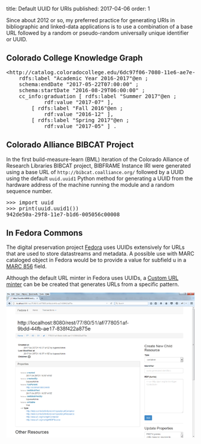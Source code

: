 title: Default UUID for URIs
published: 2017-04-06
order: 1

Since about 2012 or so, my preferred practice for generating URIs
in bibliographic and linked-data applications is to use a combination 
of a base URL followed by a random or pseudo-random universally unique 
identifier or UUID.

## Colorado College Knowledge Graph

<pre>
&lt;http://catalog.coloradocollege.edu/6dc97f06-7080-11e6-ae7e-005056c00008&gt; a schema:EducationalEvent ;
    rdfs:label "Academic Year 2016-2017"@en ;
    schema:endDate "2017-05-22T07:00:00" ;
    schema:startDate "2016-08-29T06:00:00" ;
    cc_info:graduation [ rdfs:label "Summer 2017"@en ;
            rdf:value "2017-07" ],
        [ rdfs:label "Fall 2016"@en ;
            rdf:value "2016-12" ],
        [ rdfs:label "Spring 2017"@en ;
            rdf:value "2017-05" ] .
</pre>

## Colorado Alliance BIBCAT Project
In the first build-measure-learn (BML) iteration of the Colorado Alliance of 
Research Libraries BIBCAT project, BIBFRAME Instance IRI were generated using
a base URL of `http://bibcat.coalliance.org/` followed by a UUID using the
default `uuid.uuid1` Python method for generating a UUID from the hardware
address of the machine running the module and a random sequence number.

<pre>&gt;&gt;&gt; import uuid
&gt;&gt;&gt; print(uuid.uuid1())
942de50a-29f8-11e7-b1d6-005056c00008
</pre>

## In Fedora Commons
The digital preservation project [Fedora](http://fedorarepository.org/) uses
UUIDs extensively for URLs that are used to store datastreams and metadata. A possible use with
MARC cataloged object in Fedora would be to provide a value for subfield u in a [MARC 856](http://www.loc.gov/marc/bibliographic/bd856.html)
field.

Although the default URL minter in Fedora uses UUIDs, a [Custom URL minter](https://wiki.duraspace.org/display/FEDORA471/Configuring+an+External+PID+Minter)
can be be created that generates URLs from a specific pattern.

![Fedora Repository Container Object](/static/img/fedora-container.png)
